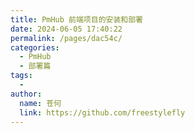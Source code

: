 ```yaml
---
title: PmHub 前端项目的安装和部署
date: 2024-06-05 17:40:22
permalink: /pages/dac54c/
categories:
  - PmHub
  - 部署篇
tags:
  - 
author: 
  name: 苍何
  link: https://github.com/freestylefly
---
```

